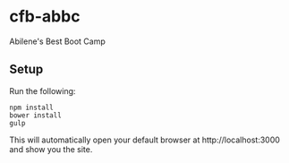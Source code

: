 # cfb-abbc

Abilene's Best Boot Camp

## Setup

Run the following:

    npm install
    bower install
    gulp

This will automatically open your default browser at http://localhost:3000 and show you the site.
